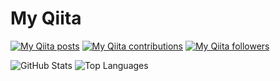 # My Qiita 
[![My Qiita posts](https://qiita-badge.apiapi.app/s/harachan/posts.svg)](http://qiita.com/harachan) [![My Qiita contributions](https://qiita-badge.apiapi.app/s/harachan/contributions.svg)](http://qiita.com/harachan) [![My Qiita followers](https://qiita-badge.apiapi.app/s/harachan/followers.svg)](http://qiita.com/harachan)

![GitHub Stats](https://github-readme-stats.vercel.app/api?username=harakeishi&count_private=true&show_icons=true&theme=monokai)
![Top Languages](https://github-readme-stats.vercel.app/api/top-langs/?username=harakeishi&layout=compact&theme=monokai)                
<!--
**harakeishi/harakeishi** is a ✨ _special_ ✨ repository because its `README.md` (this file) appears on your GitHub profile.

Here are some ideas to get you started:

- 🔭 I’m currently working on ...
- 🌱 I’m currently learning ...
- 👯 I’m looking to collaborate on ...
- 🤔 I’m looking for help with ...
- 💬 Ask me about ...
- 📫 How to reach me: ...
- 😄 Pronouns: ...
- ⚡ Fun fact: ...
-->
